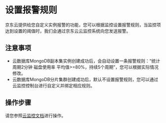 # 设置报警规则

京东云提供给您自定义实例报警的功能，您可以根据监控设置报警规则，当监控项达到设置的阈值时，我们会通过京东云云监控系统向您发送报警。



## 注意事项

- 云数据库MongoDB副本集实例创建成功后，会自动设置一条报警规则：“统计周期2分钟 磁盘使用率 平均值>=80%，持续5个周期”，您可以根据实际情况修改。
- 云数据库MongoDB分片集群创建成功后，默认不设置报警规则，您可以通过云监控控制台进行自定义并绑定相应规则。



## 操作步骤

请您参照[云监控文档](https://docs.jdcloud.com/cn/monitoring/resource_monitoring)进行操作。